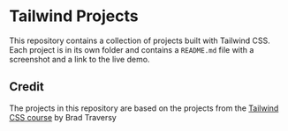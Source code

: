# Tailwind Projects

This repository contains a collection of projects built with Tailwind CSS. Each project is in its own folder and contains a `README.md` file with a screenshot and a link to the live demo.

## Credit

The projects in this repository are based on the projects from the [Tailwind CSS course](https://www.udemy.com/course/tailwind-from-scratch) by Brad Traversy

